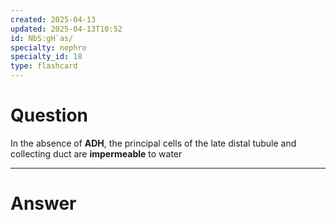 ```yaml
---
created: 2025-04-13
updated: 2025-04-13T10:52
id: NbS:gH`as/
specialty: nephro
specialty_id: 18
type: flashcard
---
```


# Question
In the absence of **ADH**, the principal cells of the late distal tubule and collecting duct are **impermeable** to water

---

# Answer
